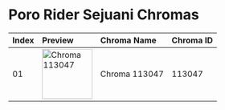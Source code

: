 # Poro Rider Sejuani Chromas

| Index | Preview | Chroma Name | Chroma ID |
|:---|:---|:---|:---|
| 01 | <img src='https://raw.communitydragon.org/latest/plugins/rcp-be-lol-game-data/global/default/v1/champion-chroma-images/113/113047.png' alt='Chroma 113047' width='100'> | Chroma 113047 | 113047 |
